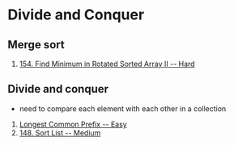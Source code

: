 # Divide and Conquer

## Merge sort

1. [154. Find Minimum in Rotated Sorted Array II -- Hard](https://leetcode.com/problems/find-minimum-in-rotated-sorted-array-ii/)



## Divide and conquer

+ need to compare each element with each other in a collection

1. [Longest Common Prefix -- Easy](https://leetcode.com/problems/longest-common-prefix/)
1. [148. Sort List -- Medium](https://leetcode.com/problems/sort-list)

